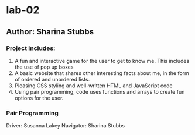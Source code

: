 # lab-02
## Author: Sharina Stubbs

### Project Includes:
1. A fun and interactive game for the user to get to know me. This includes the use of pop up boxes
2. A basic website that shares other interesting facts about me, in the form of ordered and unordered lists.
3. Pleasing CSS styling and well-written HTML and JavaScript code
4. Using pair programming, code uses functions and arrays to create fun options for the user.  

### Pair Programming
Driver: Susanna Lakey
Navigator: Sharina Stubbs

